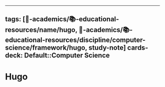 

---
tags: [🔴-academics/📚-educational-resources/name/hugo, 🔴-academics/📚-educational-resources/discipline/computer-science/framework/hugo, study-note] 
cards-deck: Default::Computer Science
---

# Hugo
